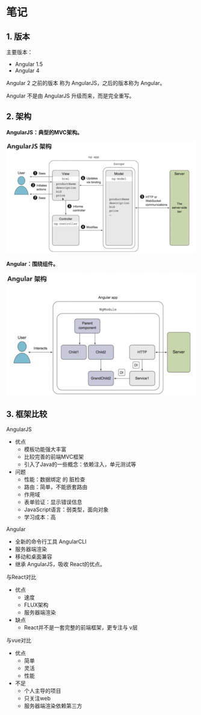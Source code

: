  # 笔记

## 1. 版本

主要版本：
* Angular 1.5
* Angular 4

Angular 2 之前的版本 称为 AngularJS，之后的版本称为 Angular。

Angular 不是由 AngularJS 升级而来，而是完全重写。

## 2. 架构

**AngularJS：典型的MVC架构。**

![AngularJS](./asset/images/1.1.jpg)

**Angular：围绕组件。**

![Angular](./asset/images/1.2.jpg)


## 3. 框架比较

AngularJS
* 优点
    * 模板功能强大丰富
    * 比较完善的前端MVC框架
    * 引入了Java的一些概念：依赖注入，单元测试等
* 问题
    * 性能：数据绑定 的 脏检查
    * 路由：简单，不能嵌套路由
    * 作用域
    * 表单验证：显示错误信息
    * JavaScript语言：弱类型，面向对象
    * 学习成本：高

Angular
* 全新的命令行工具 AngularCLI
* 服务器端渲染
* 移动和桌面兼容
* 继承 AngularJS，吸收 React的优点。

与React对比
* 优点
    * 速度
    * FLUX架构
    * 服务器端渲染
* 缺点
    * React并不是一套完整的前端框架，更专注与 v层

与vue对比
* 优点
    * 简单
    * 灵活
    * 性能
* 不足
    * 个人主导的项目
    * 只关注web
    * 服务器端渲染依赖第三方

